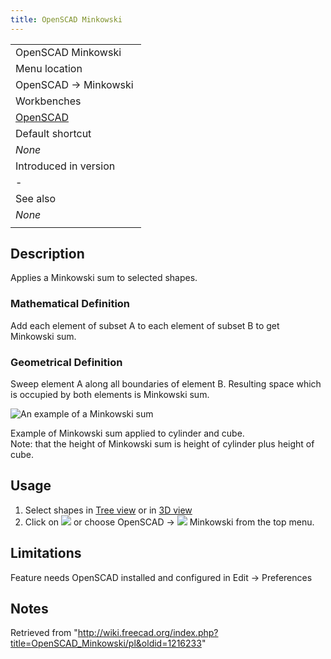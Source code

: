 ```yaml
---
title: OpenSCAD Minkowski
---
```


|                                                      |
| ---------------------------------------------------- |
| OpenSCAD Minkowski                                   |
| Menu location                                        |
| OpenSCAD → Minkowski ‏‎                              |
| Workbenches                                          |
| [OpenSCAD](/OpenSCAD_Workbench "OpenSCAD Workbench") |
| Default shortcut                                     |
| _None_                                               |
| Introduced in version                                |
| -                                                    |
| See also                                             |
| _None_                                               |
|                                                      |

## Description

Applies a Minkowski sum to selected shapes.

### Mathematical Definition

Add each element of subset A to each element of subset B to get Minkowski sum.

### Geometrical Definition

Sweep element A along all boundaries of element B. Resulting space which is occupied by both elements is Minkowski sum.

![An example of a Minkowski sum](/images/Minkowski_example.jpg)

Example of Minkowski sum applied to cylinder and cube.  
Note: that the height of Minkowski sum is height of cylinder plus height of cube.

## Usage

1. Select shapes in [Tree view](/Tree_view "Tree view") or in [3D view](/3D_view "3D view")
2. Click on ![](/images/OpenSCAD_Minkowski.svg) or choose OpenSCAD → ![](/images/OpenSCAD_Minkowski.svg) Minkowski from the top menu.

## Limitations

Feature needs OpenSCAD installed and configured in Edit → Preferences

## Notes

Retrieved from "<http://wiki.freecad.org/index.php?title=OpenSCAD_Minkowski/pl&oldid=1216233>"
